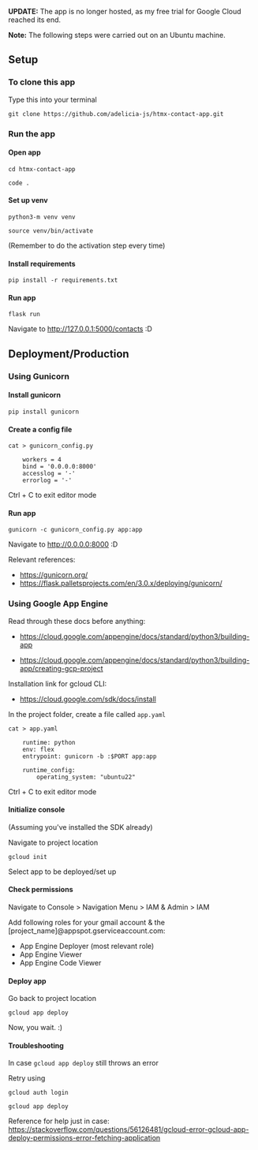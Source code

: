 **UPDATE:** The app is no longer hosted, as my free trial for Google Cloud reached its end.

**Note:** The following steps were carried out on an Ubuntu machine.

## Setup

### To clone this app
Type this into your terminal

    git clone https://github.com/adelicia-js/htmx-contact-app.git

### Run the app

#### Open app
    cd htmx-contact-app 
    
    code .

#### Set up venv 

    python3-m venv venv

    source venv/bin/activate

(Remember to do the activation step every time)

#### Install requirements

    pip install -r requirements.txt

#### Run app

    flask run

Navigate to http://127.0.0.1:5000/contacts :D

## Deployment/Production

### Using Gunicorn

#### Install gunicorn 

    pip install gunicorn

#### Create a config file

    cat > gunicorn_config.py

        workers = 4  
        bind = '0.0.0.0:8000'  
        accesslog = '-' 
        errorlog = '-'

Ctrl + C to exit editor  mode

#### Run app

    gunicorn -c gunicorn_config.py app:app

Navigate to http://0.0.0.0:8000 :D

Relevant references:
- https://gunicorn.org/
- https://flask.palletsprojects.com/en/3.0.x/deploying/gunicorn/

### Using Google App Engine

Read through these docs before anything: 

- https://cloud.google.com/appengine/docs/standard/python3/building-app

- https://cloud.google.com/appengine/docs/standard/python3/building-app/creating-gcp-project

Installation link for gcloud CLI:
- https://cloud.google.com/sdk/docs/install

In the project folder, create a file called `app.yaml`

    cat > app.yaml

        runtime: python
        env: flex
        entrypoint: gunicorn -b :$PORT app:app

        runtime_config:
            operating_system: "ubuntu22"

Ctrl + C to exit editor mode

#### Initialize console

(Assuming you've installed the SDK already)

Navigate to project location

    gcloud init

Select app to be deployed/set up

#### Check permissions

Navigate to Console > Navigation Menu > IAM & Admin > IAM

Add following roles for your gmail account & the [project_name]@appspot.gserviceaccount.com:
- App Engine Deployer (most relevant role)
- App Engine Viewer
- App Engine Code Viewer

#### Deploy app

Go back to project location

    gcloud app deploy

Now, you wait. :)

#### Troubleshooting

In case `gcloud app deploy` still throws an error

Retry using
    
    gcloud auth login

    gcloud app deploy

Reference for help just in case: https://stackoverflow.com/questions/56126481/gcloud-error-gcloud-app-deploy-permissions-error-fetching-application
